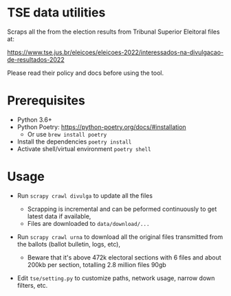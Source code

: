 # TSE data utilities

Scraps all the from the election results from Tribunal Superior Eleitoral files at:

https://www.tse.jus.br/eleicoes/eleicoes-2022/interessados-na-divulgacao-de-resultados-2022

Please read their policy and docs before using the tool.

# Prerequisites
- Python 3.6+
- Python Poetry: https://python-poetry.org/docs/#installation 
  - Or use `brew install poetry`
- Install the dependencies `poetry install`
- Activate shell/virtual environment `poetry shell`

# Usage
- Run `scrapy crawl divulga` to update all the files
  - Scrapping is incremental and can be peformed continuously to get latest data if available, 
  - Files are downloaded to `data/download/...`

- Run `scrapy crawl urna` to download all the original files transmitted from the ballots (ballot bulletin, logs, etc), 
  - Beware that it's above 472k electoral sections with 6 files and about 200kb per section, totalling 2.8 million files 90gb

- Edit `tse/setting.py` to customize paths, network usage, narrow down filters, etc.